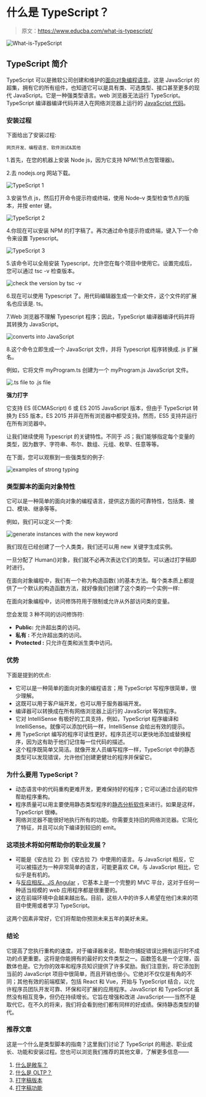 # 什么是 TypeScript？

> 原文：<https://www.educba.com/what-is-typescript/>

![What-is-TypeScript](img/665d811d1d8531a623c3adb62a460c37.png)



## TypeScript 简介

TypeScript 可以是微软公司创建和维护的[面向对象编程语言](https://www.educba.com/object-oriented-programming-in-java/)。这是 JavaScript 的超集，拥有它的所有组件，也知道它可以是具有类、可选类型、接口甚至更多的现代 JavaScript。它是一种强类型语言。web 浏览器无法运行 TypeScript。TypeScript 编译器编译代码并进入在网络浏览器上运行的 [JavaScript 代码](https://www.educba.com/javascript-string-functions/)。

### 安装过程

下面给出了安装过程:

<small>网页开发、编程语言、软件测试&其他</small>

1.首先，在您的机器上安装 Node js，因为它支持 NPM(节点包管理器)。

2.去 nodejs.org 网站下载。

![TypeScript 1](img/cd76a3fa117de0e41b7a038f3534319a.png)



3.安装节点 js，然后打开命令提示符或终端，使用 Node–v 类型检查节点的版本，并按 enter 键。

![TypeScript 2](img/351e62840323a85c036c9338ef8879c0.png)



4.你现在可以安装 NPM 的打字稿了。再次通过命令提示符或终端，键入下一个命令来设置 Typescript。

![TypeScript 3](img/b55f816a0d76c10b718d2d9d867017b0.png)



5.该命令可以全局安装 Typescript，允许您在每个项目中使用它。设置完成后，您可以通过 tsc -v 检查版本。

![check the version by tsc -v](img/85db851345e7b9e86a43e935bc1b00c3.png)



6.现在可以使用 Typescript 了。用代码编辑器生成一个新文件，这个文件的扩展名也应该是. ts。

7.Web 浏览器不理解 Typescript 程序；因此，TypeScript 编译器编译代码并将其转换为 JavaScript。

![converts into JavaScript](img/47a13c56c927eb205d884e4e8514d333.png)



8.这个命令立即生成一个 JavaScript 文件，并将 Typescript 程序转换成. js 扩展名。

例如，它将文件 myProgram.ts 创建为一个 myProgram.js JavaScript 文件。

![.ts file to .js file](img/e9a6e0324d7fde5d6fdc7bceda4e3c44.png)



**强力打字**

它支持 ES (ECMAScript) 6 或 ES 2015 JavaScript 版本，但由于 TypeScript 转换为 ES5 版本，ES 2015 并非在所有浏览器中都受支持。然而，ES5 支持并运行在所有浏览器中。

让我们继续使用 Typescript 的关键特性。不同于 JS；我们能够指定每个变量的类型，因为数字、字符串、布尔、数组、元组、枚举、任意等等。

在下面，您可以观察到一些强类型的例子:

![examples of strong typing](img/6b336909f638ccff3b6daf7be6a89ed0.png)



### 类型脚本的面向对象特性

它可以是一种简单的面向对象的编程语言，提供这方面的可靠特性，包括类、接口、模块、继承等等。

例如，我们可以定义一个类:

![generate instances with the new keyword](img/8e61be99ed9fd1e310a4888af76041e3.png)



我们现在已经创建了一个人类类，我们还可以用 new 关键字生成实例。

一旦分配了 Human()对象，我们就不必再次表达它们的类型。可以通过打字稿即时进行。

在面向对象编程中，我们有一个称为构造函数( )的基本方法。每个类本质上都提供了一个默认的构造函数方法，就好像我们创建了这个类的一个实例一样:

在面向对象编程中，访问修饰符用于限制或允许从外部访问类的变量。

您会发现 3 种不同的访问修饰符:

*   **Public:** 允许超出类的访问。
*   **私有** **:** 不允许超出类的访问。
*   **Protected :** 只允许在类和派生类中访问。

### 优势

下面是提到的优点:

*   它可以是一种简单的面向对象的编程语言；用 TypeScript 写程序很简单，很少理解。
*   这既可以用于客户端开发，也可以用于服务器端开发。
*   编译器可以转换成在所有网络浏览器上运行的 JavaScript 等效程序。
*   它对 IntelliSense 有极好的工具支持，例如，TypeScript 程序编译和 IntelliSense。就像可以添加代码一样，IntelliSense 会给出有效的提示。
*   用 TypeScript 编写的程序可读性更好。程序员还可以更快地添加或替换程序，因为这有助于他们记住每一位代码的描述。
*   这个程序既简单又简洁。就像开发人员编写程序一样，TypeScript 中的静态类型可以发现错误，允许他们创建更健壮的程序并保留它。

### 为什么要用 TypeScript？

*   动态语言中的代码重构更难开发，更难保持好的程序；它可以通过合适的软件帮助程序重构。
*   程序质量可以用主要使用静态类型程序的[静态分析软件](https://www.educba.com/top-10-free-statistical-analysis-software/)来进行。如果是这样，TypeScript 很棒。
*   网络浏览器不能很好地执行所有的功能。你需要支持旧的网络浏览器。它简化了特征，并且可以向下编译到较旧的 emit。

### 这项技术将如何帮助你的职业发展？

*   可能是《安古拉 2》到《安古拉 7》中使用的语言。与 JavaScript 相反，它可以被描述为一种非常简单的语言，可能更喜欢 C#。与 JavaScript 相比，它似乎是有机的。
*   与[反应相反。JS Angular](https://www.educba.com/reactjs-vs-angular2/) ，它基本上是一个完整的 MVC 平台，这对于任何一种适当规模的 web 应用程序都是很重要的。
*   这在前端环境中会越来越出名。目前，这些人中的许多人希望在他们未来的项目中使用或者学习 TypeScript。

这两个因素非常好，它们将帮助你预测未来五年的美好未来。

### 结论

它提高了您执行重构的速度。对于编译器来说，帮助你捕捉错误比拥有运行时不成功的点更重要。这将是你能拥有的最好的文件类型之一。函数签名是一个定理，函数体也是。它为你的效率和程序员知识提供了许多奖励。我们注意到，将它添加到当前的 JavaScript 项目中很简单，而且开销也很小。它绝对不仅仅是有角的不同；其他有效的前端框架，包括 React 和 Vue，开始与 TypeScript 结合，以允许程序员团队开发可靠、环保和可扩展的应用程序。JavaScript 和 TypeScript 虽然没有相互竞争，但仍在持续增长。它旨在增强和改进 JavaScript——当然不是取代它。在不久的将来，我们将会看到他们都有同样的好成绩。保持静态类型的替代。

### 推荐文章

这是一个什么是类型脚本的指南？这里我们讨论了 TypeScript 的用途、职业成长、功能和安装过程。您也可以浏览我们推荐的其他文章，了解更多信息——

1.  [什么是敞车？](https://www.educba.com/what-is-open-cart/)
2.  [什么是 OLTP？](https://www.educba.com/what-is-oltp/)
3.  [打字稿版本](https://www.educba.com/typescript-versions/)
4.  [打字稿功能](https://www.educba.com/typescript-functions/)





